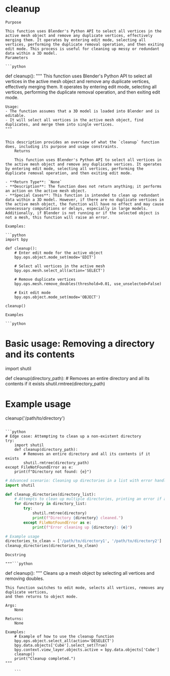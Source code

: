 # cleanup

    Purpose

    This function uses Blender's Python API to select all vertices in the active mesh object and remove any duplicate vertices, effectively merging them. It operates by entering edit mode, selecting all vertices, performing the duplicate removal operation, and then exiting edit mode. This process is useful for cleaning up messy or redundant data within a 3D model.
    Parameters

    ```python
def cleanup():
    """
    This function uses Blender's Python API to select all vertices in the active mesh object and remove any duplicate vertices, effectively merging them. It operates by entering edit mode, selecting all vertices, performing the duplicate removal operation, and then exiting edit mode.

    Usage:
    - The function assumes that a 3D model is loaded into Blender and is editable.
    - It will select all vertices in the active mesh object, find duplicates, and merge them into single vertices.
    """
```

This description provides an overview of what the `cleanup` function does, including its purpose and usage constraints.
    Returns

    This function uses Blender's Python API to select all vertices in the active mesh object and remove any duplicate vertices. It operates by entering edit mode, selecting all vertices, performing the duplicate removal operation, and then exiting edit mode.

- **Return Type**: `None`
- **Description**: The function does not return anything; it performs an action on the active mesh object.
- **Special Cases**: This function is intended to clean up redundant data within a 3D model. However, if there are no duplicate vertices in the active mesh object, the function will have no effect and may cause unnecessary computations or delays, especially in large models. Additionally, if Blender is not running or if the selected object is not a mesh, this function will raise an error.

Examples:

```python
import bpy

def cleanup():
    # Enter edit mode for the active object
    bpy.ops.object.mode_set(mode='EDIT')
    
    # Select all vertices in the active mesh
    bpy.ops.mesh.select_all(action='SELECT')
    
    # Remove duplicate vertices
    bpy.ops.mesh.remove_doubles(threshold=0.01, use_unselected=False)
    
    # Exit edit mode
    bpy.ops.object.mode_set(mode='OBJECT')

cleanup()
```
    Examples

    ```python
# Basic usage: Removing a directory and its contents
import shutil

def cleanup(directory_path):
    # Removes an entire directory and all its contents if it exists
    shutil.rmtree(directory_path)

# Example usage
cleanup('/path/to/directory')
```

```python
# Edge case: Attempting to clean up a non-existent directory
try:
    import shutil
    def cleanup(directory_path):
        # Removes an entire directory and all its contents if it exists
        shutil.rmtree(directory_path)
except FileNotFoundError as e:
    print(f"Directory not found: {e}")
```

```python
# Advanced scenario: Cleaning up directories in a list with error handling
import shutil

def cleanup_directories(directory_list):
    # Attempts to clean up multiple directories, printing an error if any fails
    for directory in directory_list:
        try:
            shutil.rmtree(directory)
            print(f"Directory {directory} cleaned.")
        except FileNotFoundError as e:
            print(f"Error cleaning up {directory}: {e}")

# Example usage
directories_to_clean = ['/path/to/directory1', '/path/to/directory2']
cleanup_directories(directories_to_clean)
```
    Docstring

    """```python
def cleanup():
    """
    Cleans up a mesh object by selecting all vertices and removing doubles.

    This function switches to edit mode, selects all vertices, removes any duplicate vertices,
    and then returns to object mode.

    Args:
        None

    Returns:
        None

    Examples:
        # Example of how to use the cleanup function
        bpy.ops.object.select_all(action='DESELECT')
        bpy.data.objects['Cube'].select_set(True)
        bpy.context.view_layer.objects.active = bpy.data.objects['Cube']
        cleanup()
        print("Cleanup completed.")
    """
```"""
    ```
